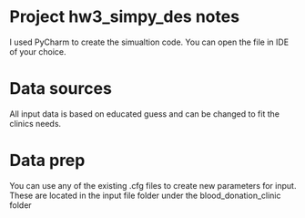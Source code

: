 # Project hw3_simpy_des notes
I used PyCharm to create the simualtion code. You can open the file in IDE of your choice.

# Data sources
All input data is based on educated guess and can be changed to fit the clinics needs.

# Data prep
You can use any of the existing .cfg files to create new parameters for input. These are located in the input file folder under the blood_donation_clinic folder

